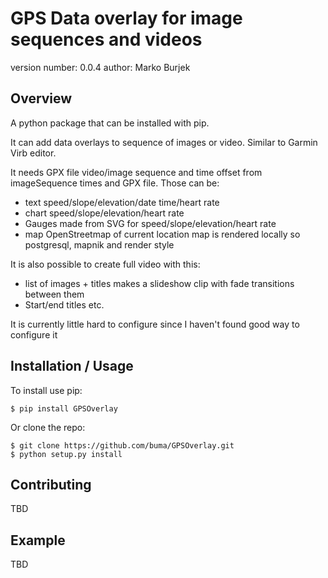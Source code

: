 GPS Data overlay for image sequences and videos
===============================

version number: 0.0.4
author: Marko Burjek

Overview
--------

A python package that can be installed with pip.

It can add data overlays to sequence of images or video. Similar to Garmin Virb editor.

It needs GPX file video/image sequence and time offset from imageSequence times and GPX file.
Those can be:
- text speed/slope/elevation/date time/heart rate
- chart speed/slope/elevation/heart rate
- Gauges made from SVG for speed/slope/elevation/heart rate
- map OpenStreetmap of current location map is rendered locally so postgresql, mapnik and render style

It is also possible to create full video with this:
- list of images + titles makes a slideshow clip with fade transitions between them
- Start/end titles etc.

It is currently little hard to configure since I haven't found good way to configure it

Installation / Usage
--------------------

To install use pip:

    $ pip install GPSOverlay


Or clone the repo:

    $ git clone https://github.com/buma/GPSOverlay.git
    $ python setup.py install
    
Contributing
------------

TBD

Example
-------

TBD
